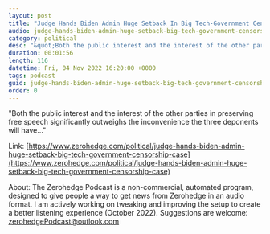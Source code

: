 ```yaml
---
layout: post
title: "Judge Hands Biden Admin Huge Setback In Big Tech-Government Censorship Case"
audio: judge-hands-biden-admin-huge-setback-big-tech-government-censorship-case-0
category: political
desc: "&quot;Both the public interest and the interest of the other parties in preserving free speech significantly outweighs the inconvenience the three deponents will have...&quot;"
duration: 00:01:56
length: 116
datetime: Fri, 04 Nov 2022 16:20:00 +0000
tags: podcast
guid: judge-hands-biden-admin-huge-setback-big-tech-government-censorship-case-0
order: 0
---
```

&quot;Both the public interest and the interest of the other parties in preserving free speech significantly outweighs the inconvenience the three deponents will have...&quot;

Link: [https://www.zerohedge.com/political/judge-hands-biden-admin-huge-setback-big-tech-government-censorship-case](https://www.zerohedge.com/political/judge-hands-biden-admin-huge-setback-big-tech-government-censorship-case)

About: The Zerohedge Podcast is a non-commercial, automated program, designed to give people a way to get news from Zerohedge in an audio format.  I am actively working on tweaking and improving the setup to create a better listening experience (October 2022).  Suggestions are welcome: [zerohedgePodcast@outlook.com](mailto:zerohedgePodcast@outlook.com)